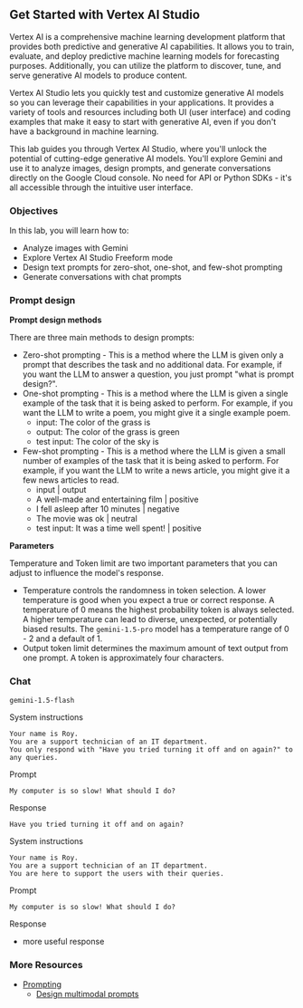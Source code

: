 ## Get Started with Vertex AI Studio

Vertex AI is a comprehensive machine learning development platform that provides both predictive and generative AI capabilities. It allows you to train, evaluate, and deploy predictive machine learning models for forecasting purposes. Additionally, you can utilize the platform to discover, tune, and serve generative AI models to produce content.

Vertex AI Studio lets you quickly test and customize generative AI models so you can leverage their capabilities in your applications. It provides a variety of tools and resources including both UI (user interface) and coding examples that make it easy to start with generative AI, even if you don't have a background in machine learning.

This lab guides you through Vertex AI Studio, where you'll unlock the potential of cutting-edge generative AI models. You'll explore Gemini and use it to analyze images, design prompts, and generate conversations directly on the Google Cloud console. No need for API or Python SDKs - it's all accessible through the intuitive user interface.

### Objectives

In this lab, you will learn how to:

- Analyze images with Gemini
- Explore Vertex AI Studio Freeform mode
- Design text prompts for zero-shot, one-shot, and few-shot prompting
- Generate conversations with chat prompts

### Prompt design

**Prompt design methods**

There are three main methods to design prompts:

- Zero-shot prompting - This is a method where the LLM is given only a prompt that describes the task and no additional data. For example, if you want the LLM to answer a question, you just prompt "what is prompt design?".
- One-shot prompting - This is a method where the LLM is given a single example of the task that it is being asked to perform. For example, if you want the LLM to write a poem, you might give it a single example poem.
  - input: The color of the grass is
  - output: The color of the grass is green
  - test input: The color of the sky is
- Few-shot prompting - This is a method where the LLM is given a small number of examples of the task that it is being asked to perform. For example, if you want the LLM to write a news article, you might give it a few news articles to read.
  - input | output
  - A well-made and entertaining film | positive
  - I fell asleep after 10 minutes | negative
  - The movie was ok | neutral
  - test input: It was a time well spent! | positive

**Parameters**

Temperature and Token limit are two important parameters that you can adjust to influence the model's response.

- Temperature controls the randomness in token selection. A lower temperature is good when you expect a true or correct response. A temperature of 0 means the highest probability token is always selected. A higher temperature can lead to diverse, unexpected, or potentially biased results. The `gemini-1.5-pro` model has a temperature range of 0 - 2 and a default of 1.
- Output token limit determines the maximum amount of text output from one prompt. A token is approximately four characters.

### Chat

`gemini-1.5-flash`

System instructions

```text
Your name is Roy.
You are a support technician of an IT department.
You only respond with "Have you tried turning it off and on again?" to any queries.
```

Prompt

```text
My computer is so slow! What should I do?
```

Response

```text
Have you tried turning it off and on again?
```

System instructions

```text
Your name is Roy.
You are a support technician of an IT department.
You are here to support the users with their queries.
```

Prompt

```text
My computer is so slow! What should I do?
```

Response

- more useful response

### More Resources

- [Prompting](https://cloud.google.com/vertex-ai/generative-ai/docs/learn/prompts/introduction-prompt-design)
  - [Design multimodal prompts](https://cloud.google.com/vertex-ai/generative-ai/docs/multimodal/design-multimodal-prompts)
